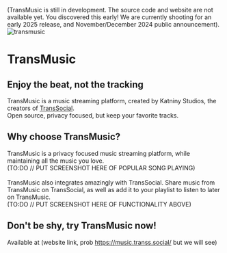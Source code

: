 (TransMusic is still in development. The source code and website are not available yet. You discovered this early! We are currently shooting for an early 2025 release, and November/December 2024 public announcement).
<br/>![transmusic](https://github.com/user-attachments/assets/7c5e19b4-e647-410c-87ee-7bffc26f2e89)
# TransMusic
## Enjoy the beat, not the tracking
TransMusic is a music streaming platform, created by Katniny Studios, the creators of <a href="https://transs.social/" target="_blank">TransSocial</a>.
<br/>Open source, privacy focused, but keep your favorite tracks.

## Why choose TransMusic?
TransMusic is a privacy focused music streaming platform, while maintaining all the music you love.
<br/>(TO:DO // PUT SCREENSHOT HERE OF POPULAR SONG PLAYING)
<br/><br/>TransMusic also integrates amazingly with TransSocial. Share music from TransMusic on TransSocial, as well as add it to your playlist to listen to later on TransMusic.
<br/>(TO:DO // PUT SCREENSHOT HERE OF FUNCTIONALITY ABOVE)

## Don't be shy, try TransMusic now! 
Available at (website link, prob https://music.transs.social/ but we will see)
